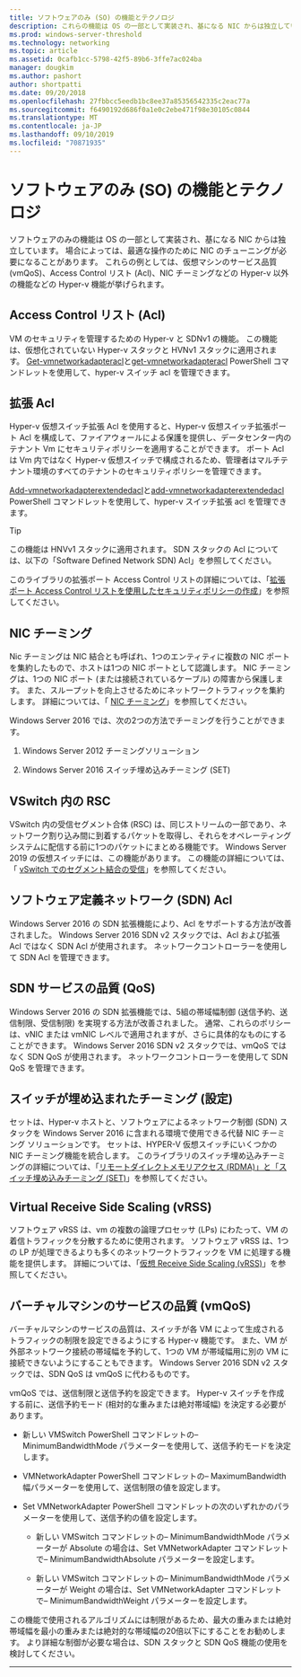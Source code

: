 ```yaml
---
title: ソフトウェアのみ (SO) の機能とテクノロジ
description: これらの機能は OS の一部として実装され、基になる NIC からは独立しています。 場合によっては、最適な操作のために NIC のチューニングが必要になることがあります。 これらの例としては、仮想マシンのサービス品質 (vmQoS)、Access Control リスト (Acl)、NIC チーミングなどの Hyper-v 以外の機能などの Hyper-v 機能が挙げられます。
ms.prod: windows-server-threshold
ms.technology: networking
ms.topic: article
ms.assetid: 0cafb1cc-5798-42f5-89b6-3ffe7ac024ba
manager: dougkim
ms.author: pashort
author: shortpatti
ms.date: 09/20/2018
ms.openlocfilehash: 27fbbcc5eedb1bc8ee37a85356542335c2eac77a
ms.sourcegitcommit: f6490192d686f0a1e0c2ebe471f98e30105c0844
ms.translationtype: MT
ms.contentlocale: ja-JP
ms.lasthandoff: 09/10/2019
ms.locfileid: "70871935"
---
```

# <a name="software-only-so-features-and-technologies"></a>ソフトウェアのみ (SO) の機能とテクノロジ
ソフトウェアのみの機能は OS の一部として実装され、基になる NIC からは独立しています。 場合によっては、最適な操作のために NIC のチューニングが必要になることがあります。 これらの例としては、仮想マシンのサービス品質 (vmQoS)、Access Control リスト (Acl)、NIC チーミングなどの Hyper-v 以外の機能などの Hyper-v 機能が挙げられます。

## <a name="access-control-lists-acls"></a>Access Control リスト (Acl)

VM のセキュリティを管理するための Hyper-v と SDNv1 の機能。 この機能は、仮想化されていない Hyper-v スタックと HVNv1 スタックに適用されます。 [Get-vmnetworkadapteracl](https://docs.microsoft.com/powershell/module/hyper-v/add-vmnetworkadapteracl?view=win10-ps)と[get-vmnetworkadapteracl](https://docs.microsoft.com/powershell/module/hyper-v/remove-vmnetworkadapteracl?view=win10-ps) PowerShell コマンドレットを使用して、hyper-v スイッチ acl を管理できます。

## <a name="extended-acls"></a>拡張 Acl

Hyper-v 仮想スイッチ拡張 Acl を使用すると、Hyper-v 仮想スイッチ拡張ポート Acl を構成して、ファイアウォールによる保護を提供し、データセンター内のテナント Vm にセキュリティポリシーを適用することができます。 ポート Acl は Vm 内ではなく Hyper-v 仮想スイッチで構成されるため、管理者はマルチテナント環境のすべてのテナントのセキュリティポリシーを管理できます。

[Add-vmnetworkadapterextendedacl](https://docs.microsoft.com/powershell/module/hyper-v/add-vmnetworkadapterextendedacl?view=win10-ps)と[add-vmnetworkadapterextendedacl](https://docs.microsoft.com/powershell/module/hyper-v/remove-vmnetworkadapteracl?view=win10-ps) PowerShell コマンドレットを使用して、hyper-v スイッチ拡張 acl を管理できます。

>[!TIP] 
>この機能は HNVv1 スタックに適用されます。 SDN スタックの Acl については、以下の「Software Defined Network SDN) Acl」を参照してください。

このライブラリの拡張ポート Access Control リストの詳細については、「[拡張ポート Access Control リストを使用したセキュリティポリシーの作成](https://docs.microsoft.com/windows-server/virtualization/hyper-v-virtual-switch/Create-Security-Policies-with-Extended-Port-Access-Control-Lists)」を参照してください。

## <a name="nic-teaming"></a>NIC チーミング

Nic チーミングは NIC 結合とも呼ばれ、1つのエンティティに複数の NIC ポートを集約したもので、ホストは1つの NIC ポートとして認識します。 NIC チーミングは、1つの NIC ポート (または接続されているケーブル) の障害から保護します。 また、スループットを向上させるためにネットワークトラフィックを集約します。 詳細については、「 [NIC チーミング](https://docs.microsoft.com/windows-server/networking/technologies/nic-teaming/nic-teaming)」を参照してください。

Windows Server 2016 では、次の2つの方法でチーミングを行うことができます。

1.  Windows Server 2012 チーミングソリューション

2.  Windows Server 2016 スイッチ埋め込みチーミング (SET)


## <a name="rsc-in-the-vswitch"></a>VSwitch 内の RSC

VSwitch 内の受信セグメント合体 (RSC) は、同じストリームの一部であり、ネットワーク割り込み間に到着するパケットを取得し、それらをオペレーティングシステムに配信する前に1つのパケットにまとめる機能です。 Windows Server 2019 の仮想スイッチには、この機能があります。 この機能の詳細については、「 [vSwitch でのセグメント結合の受信](https://docs.microsoft.com/windows-server/networking/technologies/hpn/rsc-in-the-vswitch)」を参照してください。

## <a name="software-defined-networking-sdn-acls"></a>ソフトウェア定義ネットワーク (SDN) Acl

Windows Server 2016 の SDN 拡張機能により、Acl をサポートする方法が改善されました。 Windows Server 2016 SDN v2 スタックでは、Acl および拡張 Acl ではなく SDN Acl が使用されます。 ネットワークコントローラーを使用して SDN Acl を管理できます。 

## <a name="sdn-quality-of-service-qos"></a>SDN サービスの品質 (QoS)

Windows Server 2016 の SDN 拡張機能では、5組の帯域幅制御 (送信予約、送信制限、受信制限) を実現する方法が改善されました。 通常、これらのポリシーは、vNIC または vmNIC レベルで適用されますが、さらに具体的なものにすることができます。 Windows Server 2016 SDN v2 スタックでは、vmQoS ではなく SDN QoS が使用されます。 ネットワークコントローラーを使用して SDN QoS を管理できます。

## <a name="switch-embedded-teaming-set"></a>スイッチが埋め込まれたチーミング (設定)

セットは、Hyper-v ホストと、ソフトウェアによるネットワーク制御 (SDN) スタックを Windows Server 2016 に含まれる環境で使用できる代替 NIC チーミング ソリューションです。 セットは、HYPER-V 仮想スイッチにいくつかの NIC チーミング機能を統合します。 このライブラリのスイッチ埋め込みチーミングの詳細については、「[リモートダイレクトメモリアクセス (RDMA)」と「スイッチ埋め込みチーミング (SET)](https://docs.microsoft.com/windows-server/virtualization/hyper-v-virtual-switch/rdma-and-switch-embedded-teaming)」を参照してください。

## <a name="virtual-receive-side-scaling-vrss"></a>Virtual Receive Side Scaling (vRSS)

ソフトウェア vRSS は、vm の複数の論理プロセッサ (LPs) にわたって、VM の着信トラフィックを分散するために使用されます。 ソフトウェア vRSS は、1つの LP が処理できるよりも多くのネットワークトラフィックを VM に処理する機能を提供します。 詳細については、「[仮想 Receive Side Scaling (vRSS)](https://docs.microsoft.com/windows-server/networking/technologies/vrss/vrss-top)」を参照してください。

## <a name="virtual-machine-quality-of-service-vmqos"></a>バーチャルマシンのサービスの品質 (vmQoS)

バーチャルマシンのサービスの品質は、スイッチが各 VM によって生成されるトラフィックの制限を設定できるようにする Hyper-v 機能です。 また、VM が外部ネットワーク接続の帯域幅を予約して、1つの VM が帯域幅用に別の VM に接続できないようにすることもできます。 Windows Server 2016 SDN v2 スタックでは、SDN QoS は vmQoS に代わるものです。

vmQoS では、送信制限と送信予約を設定できます。 Hyper-v スイッチを作成する前に、送信予約モード (相対的な重みまたは絶対帯域幅) を決定する必要があります。

-  新しい VMSwitch PowerShell コマンドレットの– MinimumBandwidthMode パラメーターを使用して、送信予約モードを決定します。

-  VMNetworkAdapter PowerShell コマンドレットの– MaximumBandwidth 幅パラメーターを使用して、送信制限の値を設定します。

-  Set VMNetworkAdapter PowerShell コマンドレットの次のいずれかのパラメーターを使用して、送信予約の値を設定します。

   -  新しい VMSwitch コマンドレットの– MinimumBandwidthMode パラメーターが Absolute の場合は、Set VMNetworkAdapter コマンドレットで– MinimumBandwidthAbsolute パラメーターを設定します。

   -  新しい VMSwitch コマンドレットの– MinimumBandwidthMode パラメーターが Weight の場合は、Set VMNetworkAdapter コマンドレットで– MinimumBandwidthWeight パラメーターを設定します。

この機能で使用されるアルゴリズムには制限があるため、最大の重みまたは絶対帯域幅を最小の重みまたは絶対的な帯域幅の20倍以下にすることをお勧めします。 より詳細な制御が必要な場合は、SDN スタックと SDN QoS 機能の使用を検討してください。


---